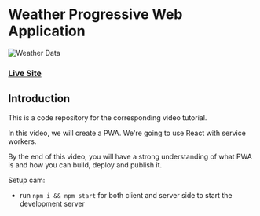 # Weather Progressive Web Application

![Weather Data](https://i.imgur.com/3csowzj.png)

### [Live Site](https://inspiring-bhaskara-d21f88.netlify.app)

## Introduction

This is a code repository for the corresponding video tutorial.

In this video, we will create a PWA. We're going to use React with service workers.

By the end of this video, you will have a strong understanding of what PWA is and how you can build, deploy and publish it.

Setup cam:

- run `npm i && npm start` for both client and server side to start the development server
